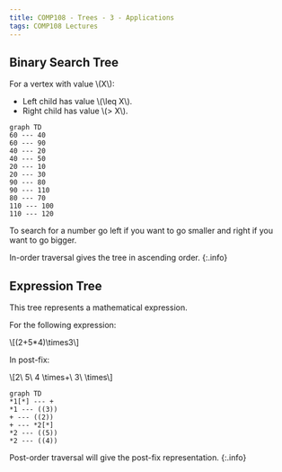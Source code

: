 ```yaml
---
title: COMP108 - Trees - 3 - Applications
tags: COMP108 Lectures
---
```

## Binary Search Tree
For a vertex with value &#92;(X&#92;):

* Left child has value &#92;(\leq X&#92;).
* Right child has value &#92;(> X&#92;).

```mermaid
graph TD
60 --- 40
60 --- 90
40 --- 20
40 --- 50
20 --- 10
20 --- 30
90 --- 80
90 --- 110
80 --- 70
110 --- 100
110 --- 120
```

To search for a number go left if you want to go smaller and right if you want to go bigger.

In-order traversal gives the tree in ascending order.
{:.info}

## Expression Tree
This tree represents a mathematical expression.

For the following expression:

&#92;[(2+5*4)\times3&#92;]

In post-fix:

&#92;[2\ 5\ 4 \times+\ 3\ \times&#92;]

```mermaid
graph TD
*1[*] --- +
*1 --- ((3))
+ --- ((2))
+ --- *2[*]
*2 --- ((5))
*2 --- ((4))
```

Post-order traversal will give the post-fix representation.
{:.info}
